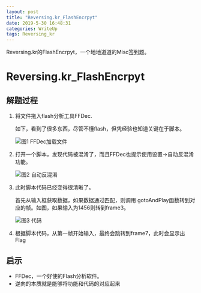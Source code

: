 ```yaml
---
layout: post
title: "Reversing.kr_FlashEncrpyt"
date: 2019-5-30 16:48:31
categories: WriteUp
tags: Reversing_kr
---
```


Reversing.kr的FlashEncrpyt，一个地地道道的Misc签到题。


# Reversing.kr_FlashEncrpyt

## 解题过程

1. 将文件拖入flash分析工具FFDec.

   如下，看到了很多东西，尽管不懂flash，但凭经验也知道关键在于脚本。

   ![图1 FFDec加载文件](Snipaste_2019-05-30_16-35-45.PNG)

2. 打开一个脚本，发现代码被混淆了，而且FFDec也提示使用设置->自动反混淆功能。

   ![图2 自动反混淆](Snipaste_2019-05-30_16-40-57.PNG)

3. 此时脚本代码已经变得很清晰了。

   首先从输入框获取数据，如果数据通过匹配，则调用 gotoAndPlay函数转到对应的帧。如图，如果输入为1456则转到frame3。

   ![图3 代码](Snipaste_2019-05-30_16-42-36.PNG)

4. 根据脚本代码，从第一帧开始输入，最终会跳转到frame7，此时会显示出Flag

## 启示

* FFDec，一个好使的Flash分析软件。
* 逆向的本质就是能够将功能和代码的对应起来